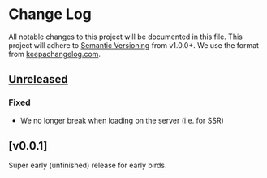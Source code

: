 # Change Log
All notable changes to this project will be documented in this file.
This project will adhere to [Semantic Versioning](http://semver.org/) from v1.0.0+.
We use the format from [keepachangelog.com](keepachangelog.com).

## [Unreleased]
### Fixed
* We no longer break when loading on the server (i.e. for SSR)

## [v0.0.1]

Super early (unfinished) release for early birds.

[Unreleased]: https://github.com/apollo-passport/react/compare/master...devel
